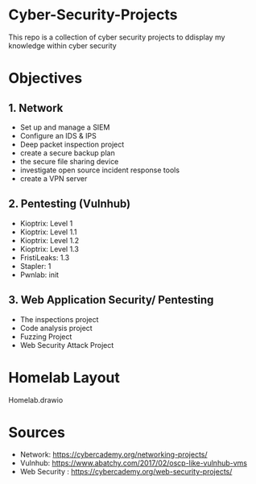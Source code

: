 # Cyber-Security-Projects
This repo is a collection of cyber security projects to ddisplay my knowledge within cyber security

# Objectives
## 1. Network
- Set up and manage a SIEM
- Configure an IDS & IPS
- Deep packet inspection project
- create a secure backup plan
- the secure file sharing device
- investigate open source incident response tools
- create a VPN server
## 2. Pentesting (Vulnhub)
- Kioptrix: Level 1
- Kioptrix: Level 1.1
- Kioptrix: Level 1.2
- Kioptrix: Level 1.3
- FristiLeaks: 1.3
- Stapler: 1
- Pwnlab: init

## 3. Web Application Security/ Pentesting
- The inspections project
- Code analysis project
- Fuzzing Project
- Web Security Attack Project

# Homelab Layout  
Homelab.drawio

# Sources
- Network: https://cybercademy.org/networking-projects/
- Vulnhub: https://www.abatchy.com/2017/02/oscp-like-vulnhub-vms
- Web Security : https://cybercademy.org/web-security-projects/

